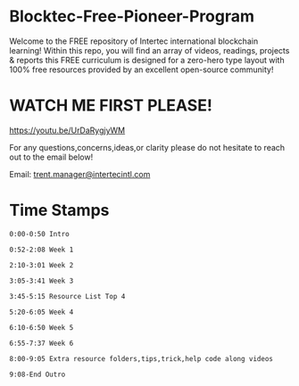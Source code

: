 # Blocktec-Free-Pioneer-Program

Welcome to the FREE repository of Intertec international blockchain learning! Within this repo, you will find an array of videos, readings, projects & reports
this FREE curriculum is designed for a zero-hero type layout with 100% free resources provided by an excellent open-source community!

  # WATCH ME FIRST PLEASE!
  
   https://youtu.be/UrDaRygjyWM
   
  For any questions,concerns,ideas,or clarity please do not hesitate to reach out to the email below!
  
  Email: trent.manager@intertecintl.com
  
     
   # Time Stamps
    
    
    0:00-0:50 Intro

    0:52-2:08 Week 1

    2:10-3:01 Week 2

    3:05-3:41 Week 3

    3:45-5:15 Resource List Top 4

    5:20-6:05 Week 4

    6:10-6:50 Week 5

    6:55-7:37 Week 6

    8:00-9:05 Extra resource folders,tips,trick,help code along videos

    9:08-End Outro

  

     

    







